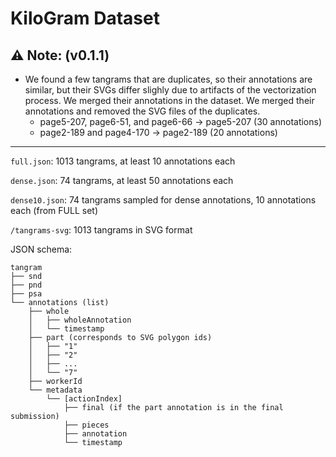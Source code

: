 # KiloGram Dataset
## ⚠️ Note: (v0.1.1)
- We found a few tangrams that are duplicates, so their annotations are similar, but their SVGs differ slighly due to artifacts of the vectorization process. We merged their annotations in the dataset. We merged their annotations and removed the SVG files of the duplicates.
	- page5-207, page6-51, and page6-66 -> page5-207 (30 annotations)
	- page2-189 and page4-170 -> page2-189 (20 annotations)

---
`full.json`: 1013 tangrams, at least 10 annotations each

`dense.json`: 74 tangrams, at least 50 annotations each

`dense10.json`: 74 tangrams sampled for dense annotations, 10 annotations each (from FULL set)

`/tangrams-svg`: 1013 tangrams in SVG format

JSON schema:
```
tangram
├── snd
├── pnd
├── psa
└── annotations (list)
    ├── whole
    │   ├── wholeAnnotation
    │   └── timestamp
    ├── part (corresponds to SVG polygon ids)
    │   ├── "1"
    │   ├── "2"
    │   ├── ...
    │   └── "7"
    ├── workerId
    └── metadata
        └── [actionIndex]
            ├── final (if the part annotation is in the final submission)
            ├── pieces
            ├── annotation
            └── timestamp
```
